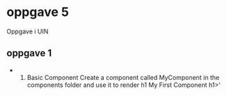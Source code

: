# oppgave 5
 Oppgave i UIN

## oppgave 1
* 1. Basic Component
Create a component called MyComponent in the components folder and use it to render h1 My First Component h1>'



